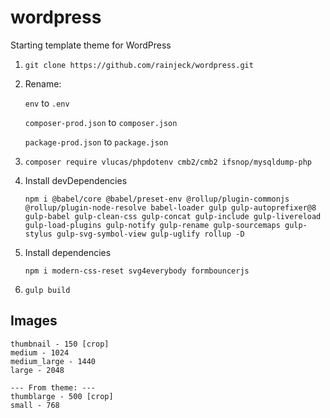 # wordpress

Starting template theme for WordPress

1. `git clone https://github.com/rainjeck/wordpress.git`

2. Rename:

    `env` to `.env`

    `composer-prod.json` to `composer.json`

    `package-prod.json` to `package.json`

3. `composer require vlucas/phpdotenv cmb2/cmb2 ifsnop/mysqldump-php`

4. Install devDependencies

    ```
    npm i @babel/core @babel/preset-env @rollup/plugin-commonjs @rollup/plugin-node-resolve babel-loader gulp gulp-autoprefixer@8 gulp-babel gulp-clean-css gulp-concat gulp-include gulp-livereload gulp-load-plugins gulp-notify gulp-rename gulp-sourcemaps gulp-stylus gulp-svg-symbol-view gulp-uglify rollup -D
    ```

5. Install dependencies

    ```
    npm i modern-css-reset svg4everybody formbouncerjs
    ```

6. `gulp build`

## Images

```
thumbnail - 150 [crop]
medium - 1024
medium_large - 1440
large - 2048

--- From theme: ---
thumblarge - 500 [crop]
small - 768
```

